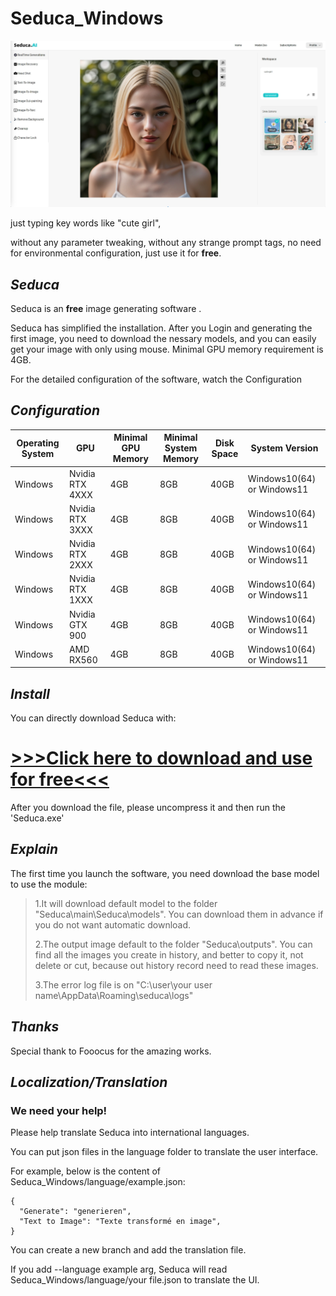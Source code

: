 # Seduca_Windows

![InterfaceImage](ReadMe/SeducaInterfaceImage.png)

just typing key words like "cute girl",

without any parameter tweaking, without any strange prompt tags, no need for environmental configuration, just use it for **free**.
## *Seduca*
Seduca is an **free** image generating software .

Seduca has simplified the installation. After you Login and generating the first image, you need to download the nessary models, and you can easily get your image with only using mouse. Minimal GPU memory requirement is 4GB.

For the detailed configuration of the software, watch the Configuration


## *Configuration*

| Operating System | GPU | Minimal GPU Memory | Minimal System Memory | Disk Space | System Version |
|-------|-------|----------|----------|----------|----------|
| Windows | Nvidia RTX 4XXX | 4GB | 8GB | 40GB | Windows10(64) or Windows11 |
| Windows | Nvidia RTX 3XXX | 4GB | 8GB | 40GB | Windows10(64) or Windows11 |
| Windows | Nvidia RTX 2XXX | 4GB | 8GB | 40GB | Windows10(64) or Windows11 |
| Windows | Nvidia RTX 1XXX | 4GB | 8GB | 40GB | Windows10(64) or Windows11 |
| Windows | Nvidia GTX 900 | 4GB | 8GB | 40GB | Windows10(64) or Windows11 |
| Windows | AMD RX560 | 4GB | 8GB | 40GB | Windows10(64) or Windows11 |

## *Install*

You can directly download Seduca with:

# [>>>Click here to download and use for free<<<](https://huggingface.co/jason0573/seduca-win64/resolve/main/seduca-1.0.0.0.zip)

After you download the file, please uncompress it and then run the 'Seduca.exe'

## *Explain*

The first time you launch the software, you need download the base model to use the module:

>1.It will download default model to the folder "Seduca\main\Seduca\models\". You can download them in advance if you do not want automatic download.
>
>2.The output image default to the folder "Seduca\outputs\". You can find all the images you create in history, and better to copy it, not delete or cut, because out history record need to read these images.
>
>3.The error log file is on "C:\user\your user name\AppData\Roaming\seduca\logs\"
>

## *Thanks*

Special thank to Fooocus for the amazing works.

## *Localization/Translation*

### We need your help! 
 
Please help translate Seduca into international languages.

You can put json files in the language folder to translate the user interface.

For example, below is the content of Seduca_Windows/language/example.json:

```
{
  "Generate": "generieren",
  "Text to Image": "Texte transformé en image",
}
```
You can create a new branch and add the translation file.

If you add --language example arg, Seduca will read Seduca_Windows/language/your file.json to translate the UI.
